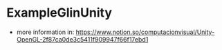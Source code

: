# ExampleGlinUnity
- more information in:
https://www.notion.so/computacionvisual/Unity-OpenGL-2f87ca0de3c5411f909947f66f17ebd1
